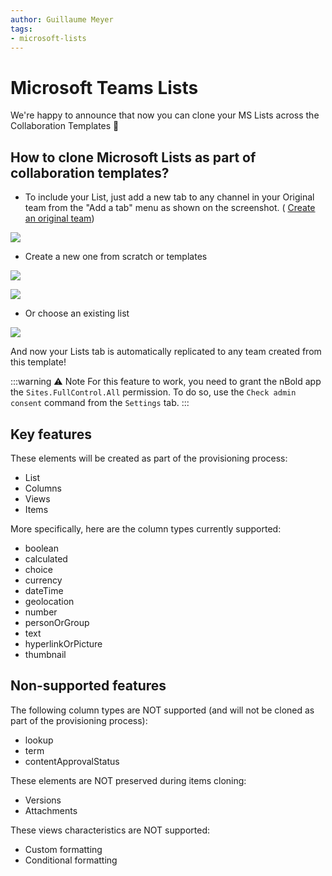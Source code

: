 ```yaml
---
author: Guillaume Meyer
tags:
- microsoft-lists
---
```

# Microsoft Teams Lists

We're happy to announce that now you can clone your MS Lists across the Collaboration Templates 🎉

## How to clone Microsoft Lists as part of collaboration templates?

* To include your List, just add a new tab to any channel in your Original team from the "Add a tab" menu as shown on the screenshot. ( [Create an original team](https://docs.nbold.co/quickstart/create-a-new-collaboration-template.html))

![](/media/screenshot-2022-07-13-at-18-57-13.png)

* Create a new one from scratch or templates

![](/media/screenshot-2022-08-05-at-17-45-34.png)

![](/media/screenshot-2022-08-05-at-18-06-09.png)

* Or choose an existing list

![](/media/screenshot-2022-08-05-at-18-03-32.png)

And now your Lists tab is automatically replicated to any team created from this template!

:::warning ⚠️ Note
For this feature to work, you need to grant the nBold app the `Sites.FullControl.All` permission. To do so, use the `Check admin consent` command from the `Settings` tab.
:::

## Key features

These elements will be created as part of the provisioning process:

* List
* Columns
* Views
* Items

More specifically, here are the column types currently supported:

* boolean
* calculated
* choice
* currency
* dateTime
* geolocation
* number
* personOrGroup
* text
* hyperlinkOrPicture
* thumbnail

## Non-supported features

The following column types are NOT supported (and will not be cloned as part of the provisioning process):

* lookup
* term
* contentApprovalStatus

These elements are NOT preserved during items cloning:

* Versions
* Attachments

These views characteristics are NOT supported:

* Custom formatting
* Conditional formatting
